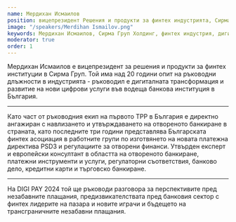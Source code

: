 ```yaml
---
name: Мердихан Исмаилов
position: вицепрезидент Решения и продукти за финтех индустрията, Сирма Груп Холдинг
image: "/speakers/Merdihan Ismailov.png"
keywords: Мердихан Исмаилов, Сирма Груп Холдинг, финтех индустрия, дигитална трансформация, банково дело, отворено банкиране, Българска финтех асоциация, PSD3, отворени финанси, платежни инструменти, регулаторни съответствия, кредитни карти, търговско банкиране, DIGI PAY 2024, незабавни плащания, трансгранични плащания
moderator: true
order: 1
---
```


Мердихан Исмаилов е вицепрезидент за решения и продукти за финтех институции в Сирма
Груп. Той има над 20 години опит на ръководни длъжности в индустрията - ръководил е
дигиталната трансформация и развитие на нови цифрови услуги във водеща банкова
институция в България.

---

Като част от ръководния екип на първото ТРР в България е директно
ангажиран с навлизането и утвърждаването на отвореното банкиране в страната, като
последните три години представлява Българската финтех асоциация в работните групи по
изготвянето на новата платежна директива PSD3 и регулациите за отворени финанси. Утвърден
експерт и европейски консултант в областта на отвореното банкиране, платежни инструменти и
услуги, регулаторни съответствия, банково дело, кредитни карти и търговско банкиране.

---

На DIGI PAY 2024 той ще ръководи разговора за перспективите пред незабавните плащания,
предизвикателствата пред банковия сектор с финтех лидерите на пазара и новите играчи и
бъдещето на трансграничните незабавни плащания.
